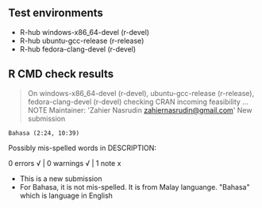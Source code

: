 ## Test environments
- R-hub windows-x86_64-devel (r-devel)
- R-hub ubuntu-gcc-release (r-release)
- R-hub fedora-clang-devel (r-devel)

## R CMD check results
> On windows-x86_64-devel (r-devel), ubuntu-gcc-release (r-release), fedora-clang-devel (r-devel)
  checking CRAN incoming feasibility ... NOTE
  Maintainer: 'Zahier Nasrudin <zahiernasrudin@gmail.com>'
  New submission
  
  
    Bahasa (2:24, 10:39)
  Possibly mis-spelled words in DESCRIPTION:

0 errors √ | 0 warnings √ | 1 note x

* This is a new submission
* For Bahasa, it is not mis-spelled. It is from Malay languange. "Bahasa" which is language in English
